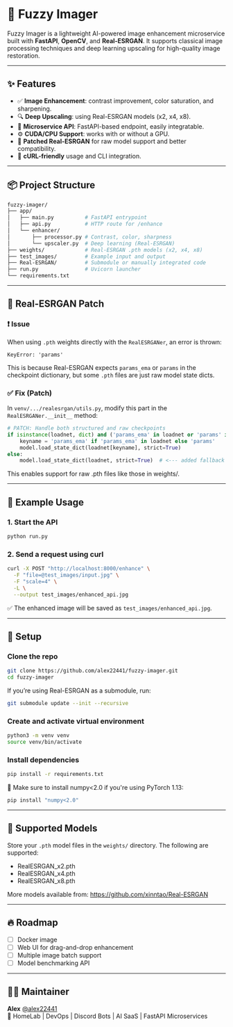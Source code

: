 # 🧠 Fuzzy Imager

Fuzzy Imager is a lightweight AI-powered image enhancement microservice built with **FastAPI**, **OpenCV**, and **Real-ESRGAN**. It supports classical image processing techniques and deep learning upscaling for high-quality image restoration.

---

## ✨ Features

- ✅ **Image Enhancement**: contrast improvement, color saturation, and sharpening.
- 🔍 **Deep Upscaling**: using Real-ESRGAN models (x2, x4, x8).
- 🚀 **Microservice API**: FastAPI-based endpoint, easily integratable.
- ⚙️ **CUDA/CPU Support**: works with or without a GPU.
- 🔧 **Patched Real-ESRGAN** for raw model support and better compatibility.
- 🧪 **cURL-friendly** usage and CLI integration.

---

## 📦 Project Structure

```bash
fuzzy-imager/
├── app/
│   ├── main.py          # FastAPI entrypoint
│   ├── api.py           # HTTP route for /enhance
│   └── enhancer/
│       ├── processor.py # Contrast, color, sharpness
│       └── upscaler.py  # Deep learning (Real-ESRGAN)
├── weights/             # Real-ESRGAN .pth models (x2, x4, x8)
├── test_images/         # Example input and output
├── Real-ESRGAN/         # Submodule or manually integrated code
├── run.py               # Uvicorn launcher
└── requirements.txt
```

---

## 🚧 Real-ESRGAN Patch

### ❗ Issue

When using `.pth` weights directly with the `RealESRGANer`, an error is thrown:

```
KeyError: 'params'
```

This is because Real-ESRGAN expects `params_ema` or `params` in the checkpoint dictionary, but some `.pth` files are just raw model state dicts.

### ✅ Fix (Patch)

In `venv/.../realesrgan/utils.py`, modify this part in the `RealESRGANer.__init__` method:

```python
# PATCH: Handle both structured and raw checkpoints
if isinstance(loadnet, dict) and ('params_ema' in loadnet or 'params' in loadnet):
    keyname = 'params_ema' if 'params_ema' in loadnet else 'params'
    model.load_state_dict(loadnet[keyname], strict=True)
else:
    model.load_state_dict(loadnet, strict=True)  # <--- added fallback
```

This enables support for raw .pth files like those in weights/.

---

## 🧪 Example Usage

### 1. Start the API

```bash
python run.py
```

### 2. Send a request using curl

```bash
curl -X POST "http://localhost:8000/enhance" \
  -F "file=@test_images/input.jpg" \
  -F "scale=4" \
  -L \
  --output test_images/enhanced_api.jpg
```

✅ The enhanced image will be saved as `test_images/enhanced_api.jpg`.

---

## 🧠 Setup

### Clone the repo

```bash
git clone https://github.com/alex22441/fuzzy-imager.git
cd fuzzy-imager
```

If you’re using Real-ESRGAN as a submodule, run:

```bash
git submodule update --init --recursive
```

### Create and activate virtual environment

```bash
python3 -m venv venv
source venv/bin/activate
```

### Install dependencies

```bash
pip install -r requirements.txt
```

🔄 Make sure to install numpy<2.0 if you're using PyTorch 1.13:

```bash
pip install "numpy<2.0"
```

---

## 🧩 Supported Models

Store your `.pth` model files in the `weights/` directory. The following are supported:

- RealESRGAN_x2.pth
- RealESRGAN_x4.pth
- RealESRGAN_x8.pth

More models available from: https://github.com/xinntao/Real-ESRGAN

---

## 🔥 Roadmap

- [ ] Docker image  
- [ ] Web UI for drag-and-drop enhancement  
- [ ] Multiple image batch support  
- [ ] Model benchmarking API  

---

## 👨‍💻 Maintainer

**Alex** [@alex22441](https://github.com/alex22441)  
🧠 HomeLab | DevOps | Discord Bots | AI SaaS | FastAPI Microservices  
